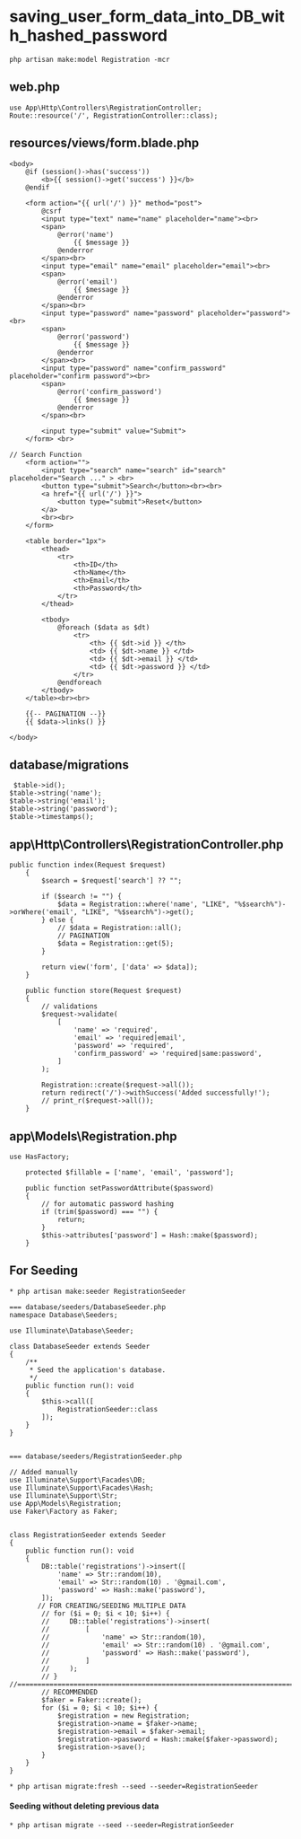 # saving_user_form_data_into_DB_with_hashed_password

`php artisan make:model Registration -mcr`

## web.php
```
use App\Http\Controllers\RegistrationController;
Route::resource('/', RegistrationController::class);
```
## resources/views/form.blade.php
```
<body>
    @if (session()->has('success'))
        <b>{{ session()->get('success') }}</b>
    @endif
    
    <form action="{{ url('/') }}" method="post">
        @csrf
        <input type="text" name="name" placeholder="name"><br>
        <span>
            @error('name')
                {{ $message }}
            @enderror
        </span><br>
        <input type="email" name="email" placeholder="email"><br>
        <span>
            @error('email')
                {{ $message }}
            @enderror
        </span><br>
        <input type="password" name="password" placeholder="password"><br>
        <span>
            @error('password')
                {{ $message }}
            @enderror
        </span><br>
        <input type="password" name="confirm_password" placeholder="confirm password"><br>
        <span>
            @error('confirm_password')
                {{ $message }}
            @enderror
        </span><br>

        <input type="submit" value="Submit">
    </form> <br>

// Search Function
    <form action="">
        <input type="search" name="search" id="search" placeholder="Search ..." > <br>
        <button type="submit">Search</button><br><br>
        <a href="{{ url('/') }}">
            <button type="submit">Reset</button>
        </a>
        <br><br>
    </form>

    <table border="1px">
        <thead>
            <tr>
                <th>ID</th>
                <th>Name</th>
                <th>Email</th>
                <th>Password</th>
            </tr>
        </thead>

        <tbody>
            @foreach ($data as $dt)
                <tr>
                    <th> {{ $dt->id }} </th>
                    <td> {{ $dt->name }} </td>
                    <td> {{ $dt->email }} </td>
                    <td> {{ $dt->password }} </td>
                </tr>
            @endforeach
        </tbody>
    </table><br><br>

    {{-- PAGINATION --}}
    {{ $data->links() }}

</body>
```
## database/migrations
```
 $table->id();
$table->string('name');
$table->string('email');
$table->string('password');
$table->timestamps();
```
## app\Http\Controllers\RegistrationController.php
```
public function index(Request $request)
    {
        $search = $request['search'] ?? "";

        if ($search != "") {
            $data = Registration::where('name', "LIKE", "%$search%")->orWhere('email', "LIKE", "%$search%")->get();
        } else {
            // $data = Registration::all();
            // PAGINATION
            $data = Registration::get(5);
        }

        return view('form', ['data' => $data]);
    }

    public function store(Request $request)
    {
        // validations
        $request->validate(
            [
                'name' => 'required',
                'email' => 'required|email',
                'password' => 'required',
                'confirm_password' => 'required|same:password',
            ]
        );

        Registration::create($request->all());
        return redirect('/')->withSuccess('Added successfully!');
        // print_r($request->all());
    }
```
## app\Models\Registration.php
```
use HasFactory;

    protected $fillable = ['name', 'email', 'password'];

    public function setPasswordAttribute($password)
    {
        // for automatic password hashing 
        if (trim($password) === "") {
            return;
        }
        $this->attributes['password'] = Hash::make($password);
    }
```
## For Seeding
``` * php artisan make:seeder RegistrationSeeder ```

```
=== database/seeders/DatabaseSeeder.php
namespace Database\Seeders;

use Illuminate\Database\Seeder;

class DatabaseSeeder extends Seeder
{
    /**
     * Seed the application's database.
     */
    public function run(): void
    {
        $this->call([
            RegistrationSeeder::class
        ]);
    }
}


=== database/seeders/RegistrationSeeder.php

// Added manually
use Illuminate\Support\Facades\DB;
use Illuminate\Support\Facades\Hash;
use Illuminate\Support\Str;
use App\Models\Registration;
use Faker\Factory as Faker;


class RegistrationSeeder extends Seeder
{
    public function run(): void
    {
        DB::table('registrations')->insert([
            'name' => Str::random(10),
            'email' => Str::random(10) . '@gmail.com',
            'password' => Hash::make('password'),
        ]);
       // FOR CREATING/SEEDING MULTIPLE DATA
        // for ($i = 0; $i < 10; $i++) {
        //     DB::table('registrations')->insert(
        //         [
        //             'name' => Str::random(10),
        //             'email' => Str::random(10) . '@gmail.com',
        //             'password' => Hash::make('password'),
        //         ]
        //     );
        // }
//================================================================================================================================
        // RECOMMENDED
        $faker = Faker::create();
        for ($i = 0; $i < 10; $i++) {
            $registration = new Registration;
            $registration->name = $faker->name;
            $registration->email = $faker->email;
            $registration->password = Hash::make($faker->password);
            $registration->save();
        }
    }
}
```

`* php artisan migrate:fresh --seed --seeder=RegistrationSeeder`
#### Seeding without deleting previous data
`* php artisan migrate --seed --seeder=RegistrationSeeder`
